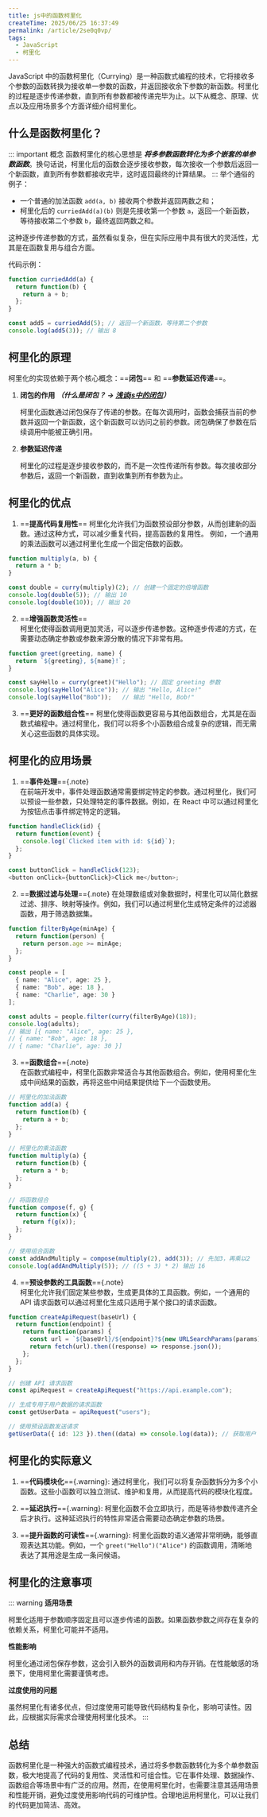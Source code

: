 ```yaml
---
title: js中的函数柯里化
createTime: 2025/06/25 16:37:49
permalink: /article/2se0q0vp/
tags:
  - JavaScript
  - 柯里化
---
```


JavaScript 中的函数柯里化（Currying）是一种函数式编程的技术，它将接收多个参数的函数转换为接收单一参数的函数，并返回接收余下参数的新函数。柯里化的过程是逐步传递参数，直到所有参数都被传递完毕为止。以下从概念、原理、优点以及应用场景多个方面详细介绍柯里化。

## 什么是函数柯里化？

::: important 概念
函数柯里化的核心思想是 **_将多参数函数转化为多个嵌套的单参数函数_**。换句话说，柯里化后的函数会逐步接收参数，每次接收一个参数后返回一个新函数，直到所有参数都接收完毕，这时返回最终的计算结果。
:::
举个通俗的例子：
- 一个普通的加法函数 `add(a, b)` 接收两个参数并返回两数之和；
- 柯里化后的 `curriedAdd(a)(b)` 则是先接收第一个参数 `a`，返回一个新函数，等待接收第二个参数 `b`，最终返回两数之和。

这种逐步传递参数的方式，虽然看似复杂，但在实际应用中具有很大的灵活性，尤其是在函数复用与组合方面。

代码示例：

```js
function curriedAdd(a) {
  return function(b) {
    return a + b;
  };
}

const add5 = curriedAdd(5); // 返回一个新函数，等待第二个参数
console.log(add5(3)); // 输出 8
```

## 柯里化的原理

柯里化的实现依赖于两个核心概念：==**闭包**== 和 ==**参数延迟传递**==。

1. **闭包的作用** **_（什么是闭包？ → [浅谈js中的闭包](/JavaScript/浅谈js中的闭包.md)）_**

   柯里化函数通过闭包保存了传递的参数。在每次调用时，函数会捕获当前的参数并返回一个新函数，这个新函数可以访问之前的参数。闭包确保了参数在后续调用中能被正确引用。

2. **参数延迟传递**  

   柯里化的过程是逐步接收参数的，而不是一次性传递所有参数。每次接收部分参数后，返回一个新函数，直到收集到所有参数为止。


## 柯里化的优点

1. ==**提高代码复用性**==
   柯里化允许我们为函数预设部分参数，从而创建新的函数。通过这种方式，可以减少重复代码，提高函数的复用性。 例如，一个通用的乘法函数可以通过柯里化生成一个固定倍数的函数。

```js
function multiply(a, b) {
  return a * b;
}

const double = curry(multiply)(2); // 创建一个固定的倍增函数
console.log(double(5)); // 输出 10
console.log(double(10)); // 输出 20
```

2. ==**增强函数灵活性**==  
   柯里化使得函数调用更加灵活，可以逐步传递参数。这种逐步传递的方式，在需要动态确定参数或参数来源分散的情况下非常有用。
```js
function greet(greeting, name) {
  return `${greeting}, ${name}!`;
}

const sayHello = curry(greet)("Hello"); // 固定 greeting 参数
console.log(sayHello("Alice")); // 输出 "Hello, Alice!"
console.log(sayHello("Bob"));   // 输出 "Hello, Bob!"
```

3. ==**更好的函数组合性**==
   柯里化使得函数更容易与其他函数组合，尤其是在函数式编程中。通过柯里化，我们可以将多个小函数组合成复杂的逻辑，而无需关心这些函数的具体实现。

## 柯里化的应用场景

1. ==**事件处理**=={.note}  
   在前端开发中，事件处理函数通常需要绑定特定的参数。通过柯里化，我们可以预设一些参数，只处理特定的事件数据。例如，在 React 中可以通过柯里化为按钮点击事件绑定特定的逻辑。
```ts
function handleClick(id) {
  return function(event) {
    console.log(`Clicked item with id: ${id}`);
  };
}

const buttonClick = handleClick(123);
<button onClick={buttonClick}>Click me</button>;
```
2. ==**数据过滤与处理**=={.note} 
   在处理数组或对象数据时，柯里化可以简化数据过滤、排序、映射等操作。例如，我们可以通过柯里化生成特定条件的过滤器函数，用于筛选数据集。
```ts
function filterByAge(minAge) {
  return function(person) {
    return person.age >= minAge;
  };
}

const people = [
  { name: "Alice", age: 25 },
  { name: "Bob", age: 18 },
  { name: "Charlie", age: 30 }
];

const adults = people.filter(curry(filterByAge)(18));
console.log(adults); 
// 输出 [{ name: "Alice", age: 25 }, 
// { name: "Bob", age: 18 }, 
// { name: "Charlie", age: 30 }]
```
3. ==**函数组合**=={.note}  
   在函数式编程中，柯里化函数非常适合与其他函数组合。例如，使用柯里化生成中间结果的函数，再将这些中间结果提供给下一个函数使用。
```ts
// 柯里化的加法函数
function add(a) {
  return function(b) {
    return a + b;
  };
}

// 柯里化的乘法函数
function multiply(a) {
  return function(b) {
    return a * b;
  };
}

// 将函数组合
function compose(f, g) {
  return function(x) {
    return f(g(x));
  };
}

// 使用组合函数
const addAndMultiply = compose(multiply(2), add(3)); // 先加3，再乘以2
console.log(addAndMultiply(5)); // ((5 + 3) * 2) 输出 16
```
4. ==**预设参数的工具函数**=={.note}  
   柯里化允许我们固定某些参数，生成更具体的工具函数。例如，一个通用的 API 请求函数可以通过柯里化生成只适用于某个接口的请求函数。
```ts
function createApiRequest(baseUrl) {
  return function(endpoint) {
    return function(params) {
      const url = `${baseUrl}/${endpoint}?${new URLSearchParams(params).toString()}`;
      return fetch(url).then((response) => response.json());
    };
  };
}

// 创建 API 请求函数
const apiRequest = createApiRequest("https://api.example.com");

// 生成专用于用户数据的请求函数
const getUserData = apiRequest("users");

// 使用预设函数发送请求
getUserData({ id: 123 }).then((data) => console.log(data)); // 获取用户 ID 为 123 的数据
```
## 柯里化的实际意义

1. ==**代码模块化**=={.warning}: 通过柯里化，我们可以将复杂函数拆分为多个小函数。这些小函数可以独立测试、维护和复用，从而提高代码的模块化程度。

2. ==**延迟执行**=={.warning}: 柯里化函数不会立即执行，而是等待参数传递齐全后才执行。这种延迟执行的特性非常适合需要动态确定参数的场景。

3. ==**提升函数的可读性**=={.warning}: 柯里化函数的语义通常非常明确，能够直观表达其功能。例如，一个 `greet("Hello")("Alice")` 的函数调用，清晰地表达了其用途是生成一条问候语。

## 柯里化的注意事项
::: warning
**适用场景** 

   柯里化适用于参数顺序固定且可以逐步传递的函数。如果函数参数之间存在复杂的依赖关系，柯里化可能并不适用。

**性能影响**  

   柯里化通过闭包保存参数，这会引入额外的函数调用和内存开销。在性能敏感的场景下，使用柯里化需要谨慎考虑。

**过度使用的问题**  

   虽然柯里化有诸多优点，但过度使用可能导致代码结构复杂化，影响可读性。因此，应根据实际需求合理使用柯里化技术。
:::
## 总结

函数柯里化是一种强大的函数式编程技术，通过将多参数函数转化为多个单参数函数，极大地提高了代码的复用性、灵活性和可组合性。它在事件处理、数据操作、函数组合等场景中有广泛的应用。然而，在使用柯里化时，也需要注意其适用场景和性能开销，避免过度使用影响代码的可维护性。合理地运用柯里化，可以让我们的代码更加简洁、高效。

